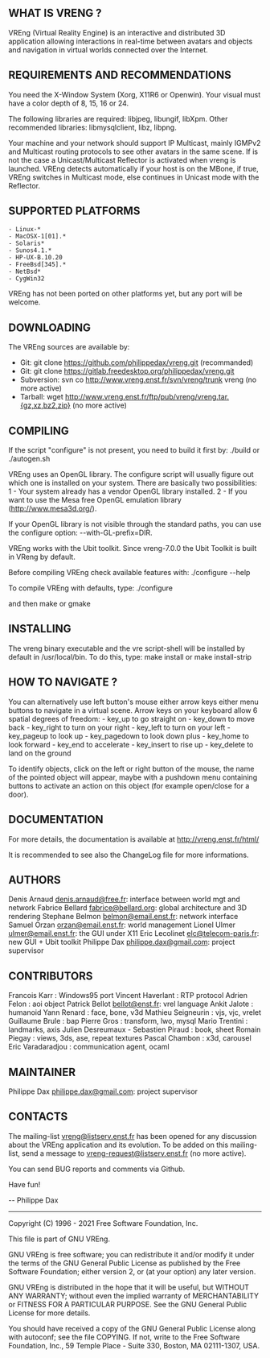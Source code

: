 WHAT IS VRENG ?
---------------
VREng (Virtual Reality Engine) is an interactive and distributed 3D application
allowing interactions in real-time between avatars and objects and navigation
in virtual worlds connected over the Internet.


REQUIREMENTS AND RECOMMENDATIONS
--------------------------------
You need the X-Window System (Xorg, X11R6 or Openwin).
Your visual must have a color depth of 8, 15, 16 or 24.

The following libraries are required: libjpeg, libungif, libXpm.
Other recommended libraries: libmysqlclient, libz, libpng.

Your machine and your network should support IP Multicast, mainly IGMPv2
and Multicast routing protocols to see other avatars in the same scene.
If is not the case a Unicast/Multicast Reflector is activated when vreng
is launched. VREng detects automatically if your host is on the MBone,
if true, VREng switches in Multicast mode, else continues in Unicast mode
with the Reflector.


SUPPORTED PLATFORMS
-------------------
	- Linux-*
	- MacOSX-1[01].*
	- Solaris*
	- Sunos4.1.*
	- HP-UX-B.10.20
	- FreeBsd[345].*
	- NetBsd*
	- CygWin32

VREng has not been ported on other platforms yet, but any port will be welcome.


DOWNLOADING
-----------
The VREng sources are available by:
  - Git:        git clone https://github.com/philippedax/vreng.git (recommanded)
  - Git:        git clone https://gitlab.freedesktop.org/philippedax/vreng.git
  - Subversion: svn co http://www.vreng.enst.fr/svn/vreng/trunk vreng (no more active)
  - Tarball:    wget http://www.vreng.enst.fr/ftp/pub/vreng/vreng.tar.{gz,xz,bz2,zip} (no more active)


COMPILING
---------

If the script "configure" is not present, you need to build it first by:
	./build or ./autogen.sh

VREng uses an OpenGL library. The configure script will usually figure out
which one is installed on your system. There are basically two possibilities:
  1 - Your system already has a vendor OpenGL library installed.
  2 - If you want to use the Mesa free OpenGL emulation library (http://www.mesa3d.org/).

If your OpenGL library is not visible through the standard paths, you
can use the configure option: --with-GL-prefix=DIR.

VREng works with the Ubit toolkit.
Since vreng-7.0.0 the Ubit Toolkit is built in VReng by default.

Before compiling VREng check available features with:
	./configure --help

To compile VREng with defaults, type:
	./configure

and then
	make or gmake


INSTALLING
----------
The vreng binary executable and the vre script-shell
will be installed by default in /usr/local/bin.
To do this, type:
	make install
or
	make install-strip


HOW TO NAVIGATE ?
-----------------
You can alternatively use left button's mouse either arrow keys either
menu buttons to navigate in a virtual scene.
Arrow keys on your keyboard allow 6 spatial degrees of freedom:
	- key_up to go straight on
	- key_down to move back
	- key_right to turn on your right
	- key_left to turn on your left
	- key_pageup to look up
	- key_pagedown to look down
plus
	- key_home to look forward
	- key_end to accelerate
	- key_insert to rise up
	- key_delete to land on the ground

To identify objects, click on the left or right button of the mouse, the name
of the pointed object will appear, maybe with a pushdown menu containing buttons
to activate an action on this object (for example open/close for a door).


DOCUMENTATION
-------------
For more details, the documentation is available at
http://vreng.enst.fr/html/

It is recommended to see also the ChangeLog file for more informations.


AUTHORS
-------
Denis Arnaud <denis.arnaud@free.fr>: interface between world mgt and network
Fabrice Bellard <fabrice@bellard.org>: global architecture and 3D rendering
Stephane Belmon <belmon@email.enst.fr>: network interface
Samuel Orzan <orzan@email.enst.fr>: world management
Lionel Ulmer <ulmer@email.enst.fr>: the GUI under X11
Eric Lecolinet <elc@telecom-paris.fr>: new GUI + Ubit toolkit
Philippe Dax <philippe.dax@gmail.com>: project supervisor

CONTRIBUTORS
------------
Francois Karr : Windows95 port
Vincent Haverlant : RTP protocol
Adrien Felon : aoi object
Patrick Bellot <bellot@enst.fr>: vrel language
Ankit Jalote : humanoid
Yann Renard : face, bone, v3d
Mathieu Seigneurin : vjs, vjc, vrelet
Guillaume Brule : bap
Pierre Gros : transform, lwo, mysql
Mario Trentini : landmarks, axis
Julien Desreumaux - Sebastien Piraud : book, sheet
Romain Piegay : views, 3ds, ase, repeat textures
Pascal Chambon : x3d, carousel
Eric Varadaradjou : communication agent, ocaml

MAINTAINER
----------
Philippe Dax <philippe.dax@gmail.com>: project supervisor

CONTACTS
--------
The mailing-list <vreng@listserv.enst.fr> has been opened for any discussion
about the VREng application and its evolution. To be added on this
mailing-list, send a message to <vreng-request@listserv.enst.fr> (no more active).

You can send BUG reports and comments via Github.

Have fun!

-- Philippe Dax

-----

Copyright (C) 1996 - 2021
  Free Software Foundation, Inc.

This file is part of GNU VREng.

GNU VREng is free software; you can redistribute it and/or modify
it under the terms of the GNU General Public License as published by
the Free Software Foundation; either version 2, or (at your option)
any later version.

GNU VREng is distributed in the hope that it will be useful,
but WITHOUT ANY WARRANTY; without even the implied warranty of
MERCHANTABILITY or FITNESS FOR A PARTICULAR PURPOSE.  See the
GNU General Public License for more details.

You should have received a copy of the GNU General Public License
along with autoconf; see the file COPYING.  If not, write to
the Free Software Foundation, Inc., 59 Temple Place - Suite 330,
Boston, MA 02111-1307, USA.
